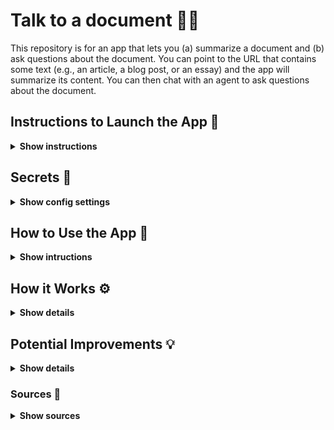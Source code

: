 # Talk to a document 📃🦜

This repository is for an app that lets you (a) summarize a document and (b) ask questions about the document. You can point to the URL that contains some text (e.g., an article, a blog post, or an essay) and the app will summarize its content. You can then chat with an agent to ask questions about the document.

## Instructions to Launch the App 🚀

<details><summary><b>Show instructions</b></summary>

Once you make a copy of this codebase on your computer, activate a Python virtual environment using the following command:

`python -m venv .venv --prompt doc-qa`

Once the Python virtual environment is created, activate it and install all dependencies from `requirements.txt`.

`source .venv/bin/activate`

`pip install -r requirements.txt`

Once all dependencies are installed, you can launch the app using the following command:

`streamlit run src/app.py`

In a few seconds the app will be lanuched in your browser. If that doesn't happen automatically, you can copy the URL that's printed in the output.

</details>

## Secrets 🔑

<details><summary><b>Show config settings</b></summary>

This app makes a call to the OpenAI API. You will need to get the API key from [OpenAI] and store it locally in the `.env` file.

[OpenAI]:      https://openai.com
</details>

## How to Use the App 🤔

<details><summary><b>Show intructions</b></summary>

Once the app is launched in the browser, you will see the following:

<p align='center'>
	<img src='./img/enter-url.png', alt='Enter URL', width='650'>
</p>

You can paste a URL link that contains some text, such as an article, a blog post, or an essay. Hit Ctrl + Enter once you paste the URL.

A summary of the article will displayed in a few minutes. See example below for an [article] about when to use classes in Python.
[article]:     https://death.andgravity.com/same-functions

<p align='center'>
	<img src='./img/example-summary.png', alt='Example Summary', width='750'>
</p>

Once a summary is displayed, you can start chatting with the agent and ask questions about the document. Here are some examples:

<p align='center'>
	<img src='./img/example-qa.png', alt='Example QA', width='750'>
</p>

Note that the agent does have memory about recent questions. In the follow-up question above, I asked if there are any alternatives to it, and the agent knew what Imeant by "it" (using Python classes).
</details>

## How it Works ⚙️

<details><summary><b>Show details</b></summary>

Here's the list of tools used to develop this app:

<p align='center'>
	<img src='./img/tools-used.png', alt='Tools used', width='650'>
</p>

[Streamlit](https://streamlit.io)
[LangChain](https://docs.langchain.com)
[FAISS](https://faiss.ai)
[OpenAI](https://openai.com/product)

The text from the document is loaded and summarized using LangChain.

Then the document is divided into multiple chunks, each of which are passed to OpenAI API to create embeddings. These embeddings are stored in a local vector database using FAISS. 

When you ask a question, the question text gets converted into an embedding vector, which is then compared with all vectors that are available in the vector database. The most appropriate chunk of text is returned and passed on to OpenAI API as context for the question.

Please note that the app uses **gpt-3.5-turbo-16k** from OpenAI. You can change this, and some other settings in `config.py`.

</details>

## Potential Improvements 💡

<details><summary><b>Show details</b></summary>

Here are some improvements that can enhance the functionality or utility of this app:

1. Allow users to upload PDF document as well. Currently, the app only accepts URL links as inputs.
2. Instead of typing their questions, allow the users to ask their question by using voice (microphone).
3. Include some error handling.
</details>

### Sources 🔎 

<details><summary><b>Show sources</b></summary>

[LLM Chain Documentation: Agent with Memory](https://python.langchain.com/docs/modules/memory/agent_with_memory)

[Streamlit Tutorial: Build Conversational App](https://docs.streamlit.io/knowledge-base/tutorials/build-conversational-apps)

</details>
